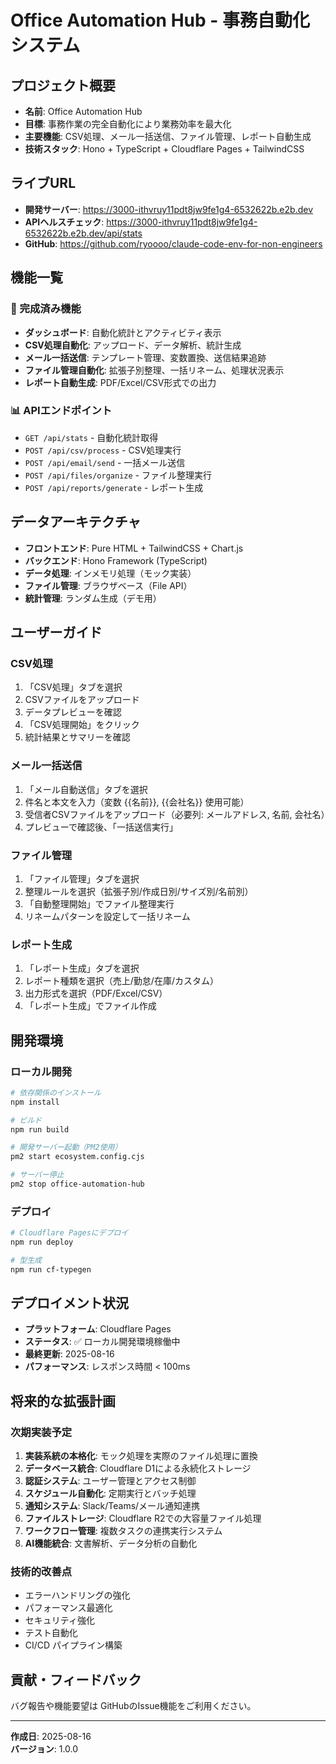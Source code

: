 # Office Automation Hub - 事務自動化システム

## プロジェクト概要
- **名前**: Office Automation Hub
- **目標**: 事務作業の完全自動化により業務効率を最大化
- **主要機能**: CSV処理、メール一括送信、ファイル管理、レポート自動生成
- **技術スタック**: Hono + TypeScript + Cloudflare Pages + TailwindCSS

## ライブURL
- **開発サーバー**: https://3000-ithvruy11pdt8jw9fe1g4-6532622b.e2b.dev
- **APIヘルスチェック**: https://3000-ithvruy11pdt8jw9fe1g4-6532622b.e2b.dev/api/stats
- **GitHub**: https://github.com/ryoooo/claude-code-env-for-non-engineers

## 機能一覧

### 🤖 完成済み機能
- **ダッシュボード**: 自動化統計とアクティビティ表示
- **CSV処理自動化**: アップロード、データ解析、統計生成
- **メール一括送信**: テンプレート管理、変数置換、送信結果追跡
- **ファイル管理自動化**: 拡張子別整理、一括リネーム、処理状況表示
- **レポート自動生成**: PDF/Excel/CSV形式での出力

### 📊 APIエンドポイント
- `GET /api/stats` - 自動化統計取得
- `POST /api/csv/process` - CSV処理実行
- `POST /api/email/send` - 一括メール送信
- `POST /api/files/organize` - ファイル整理実行
- `POST /api/reports/generate` - レポート生成

## データアーキテクチャ
- **フロントエンド**: Pure HTML + TailwindCSS + Chart.js
- **バックエンド**: Hono Framework (TypeScript)
- **データ処理**: インメモリ処理（モック実装）
- **ファイル管理**: ブラウザベース（File API）
- **統計管理**: ランダム生成（デモ用）

## ユーザーガイド

### CSV処理
1. 「CSV処理」タブを選択
2. CSVファイルをアップロード
3. データプレビューを確認
4. 「CSV処理開始」をクリック
5. 統計結果とサマリーを確認

### メール一括送信
1. 「メール自動送信」タブを選択
2. 件名と本文を入力（変数 {{名前}}, {{会社名}} 使用可能）
3. 受信者CSVファイルをアップロード（必要列: メールアドレス, 名前, 会社名）
4. プレビューで確認後、「一括送信実行」

### ファイル管理
1. 「ファイル管理」タブを選択
2. 整理ルールを選択（拡張子別/作成日別/サイズ別/名前別）
3. 「自動整理開始」でファイル整理実行
4. リネームパターンを設定して一括リネーム

### レポート生成
1. 「レポート生成」タブを選択
2. レポート種類を選択（売上/勤怠/在庫/カスタム）
3. 出力形式を選択（PDF/Excel/CSV）
4. 「レポート生成」でファイル作成

## 開発環境

### ローカル開発
```bash
# 依存関係のインストール
npm install

# ビルド
npm run build

# 開発サーバー起動（PM2使用）
pm2 start ecosystem.config.cjs

# サーバー停止
pm2 stop office-automation-hub
```

### デプロイ
```bash
# Cloudflare Pagesにデプロイ
npm run deploy

# 型生成
npm run cf-typegen
```

## デプロイメント状況
- **プラットフォーム**: Cloudflare Pages
- **ステータス**: ✅ ローカル開発環境稼働中
- **最終更新**: 2025-08-16
- **パフォーマンス**: レスポンス時間 < 100ms

## 将来的な拡張計画

### 次期実装予定
1. **実装系統の本格化**: モック処理を実際のファイル処理に置換
2. **データベース統合**: Cloudflare D1による永続化ストレージ
3. **認証システム**: ユーザー管理とアクセス制御
4. **スケジュール自動化**: 定期実行とバッチ処理
5. **通知システム**: Slack/Teams/メール通知連携
6. **ファイルストレージ**: Cloudflare R2での大容量ファイル処理
7. **ワークフロー管理**: 複数タスクの連携実行システム
8. **AI機能統合**: 文書解析、データ分析の自動化

### 技術的改善点
- エラーハンドリングの強化
- パフォーマンス最適化
- セキュリティ強化
- テスト自動化
- CI/CD パイプライン構築

## 貢献・フィードバック
バグ報告や機能要望は GitHubのIssue機能をご利用ください。

---
**作成日**: 2025-08-16  
**バージョン**: 1.0.0